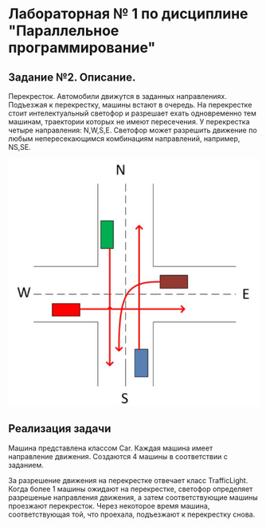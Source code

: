 # Лабораторная № 1 по дисциплине "Параллельное программирование"
## Задание №2. Описание.
Перекресток. Автомобили движутся в заданных направлениях. Подъезжая к перекрестку, машины встают в очередь. На перекрестке стоит интелектуальный светофор и разрешает ехать одновременно тем машинам, траектории которых не имеют пересечения. У перекрестка четыре направления: N,W,S,E. Светофор может разрешить движение по любым непересекающимся комбинациям направлений, например, NS,SE.

![Перекресток](https://github.com/HolyAbel/JavaConcurrencyLab1TrafficLight/blob/master/trafficlight.JPG)

## Реализация задачи
Машина представлена классом Car. Каждая машина имеет направление движения. Создаются 4 машины в соответствии с заданием.

За разрешение движения на перекрестке отвечает класс TrafficLight. Когда более 1 машины ожидают на перекрестке, светофор определяет разрешеные направления движения, а затем соответствующие машины проезжают перекресток. Через некоторое время машина, соответствующая той, что проехала, подъезжают к перекрестку снова.
